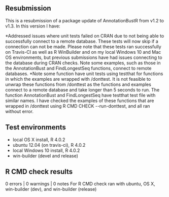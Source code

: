 ## Resubmission
This is a resubmission of a package update of AnnotationBustR from v1.2 to v1.3. In this version I have:

*Addressed issues where unit tests failed on CRAN due to not being able to successfully connect to a remote database. These tests will now skip if a connection can not be made. Please note that these tests ran successfully on Travis-CI as well as R WinBuilder and on my local Windows 10 and Mac OS environments, but previous submissions have had issues connecting to the database during CRAN checks. Note some examples, such as those in the AnnotationBust and FindLongestSeq functions, connect to remote databases.
*Note some function have unit tests using testthat for functions in which the examples are wrapped with /donttest. It is not feasible to unwrap these functions from /donttest as the functions and examples connect to a remote database and take longer than 5 seconds to run. The function AnnotationBust and FindLongestSeq have testthat test file with similar names. I have checked the examples of these functions that are wrapped in /donttest using R CMD CHECK --run-donttest, and all ran without error.

## Test environments
* local OS X install, R 4.0.2
* ubuntu 12.04 (on travis-ci), R 4.0.2
* local Windows 10 install, R 4.0.2
* win-builder (devel and release)

## R CMD check results
0 errors | 0 warnings | 0 notes
For R CMD check ran with ubuntu, OS X, win-builder (dev), and win-builder (release)
